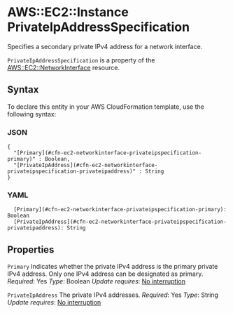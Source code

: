 # AWS::EC2::Instance PrivateIpAddressSpecification<a name="aws-properties-ec2-network-interface-privateipspec-1"></a>

Specifies a secondary private IPv4 address for a network interface\.

 `PrivateIpAddressSpecification` is a property of the [AWS::EC2::NetworkInterface](https://docs.aws.amazon.com/AWSCloudFormation/latest/UserGuide/aws-resource-ec2-network-interface.html) resource\.

## Syntax<a name="aws-properties-ec2-network-interface-privateipspec-1-syntax"></a>

To declare this entity in your AWS CloudFormation template, use the following syntax:

### JSON<a name="aws-properties-ec2-network-interface-privateipspec-1-syntax.json"></a>

```
{
  "[Primary](#cfn-ec2-networkinterface-privateipspecification-primary)" : Boolean,
  "[PrivateIpAddress](#cfn-ec2-networkinterface-privateipspecification-privateipaddress)" : String
}
```

### YAML<a name="aws-properties-ec2-network-interface-privateipspec-1-syntax.yaml"></a>

```
  [Primary](#cfn-ec2-networkinterface-privateipspecification-primary): Boolean
  [PrivateIpAddress](#cfn-ec2-networkinterface-privateipspecification-privateipaddress): String
```

## Properties<a name="aws-properties-ec2-network-interface-privateipspec-1-properties"></a>

`Primary`  <a name="cfn-ec2-networkinterface-privateipspecification-primary"></a>
Indicates whether the private IPv4 address is the primary private IPv4 address\. Only one IPv4 address can be designated as primary\.
*Required*: Yes
*Type*: Boolean
*Update requires*: [No interruption](https://docs.aws.amazon.com/AWSCloudFormation/latest/UserGuide/using-cfn-updating-stacks-update-behaviors.html#update-no-interrupt)

`PrivateIpAddress`  <a name="cfn-ec2-networkinterface-privateipspecification-privateipaddress"></a>
The private IPv4 addresses\.
*Required*: Yes
*Type*: String
*Update requires*: [No interruption](https://docs.aws.amazon.com/AWSCloudFormation/latest/UserGuide/using-cfn-updating-stacks-update-behaviors.html#update-no-interrupt)

